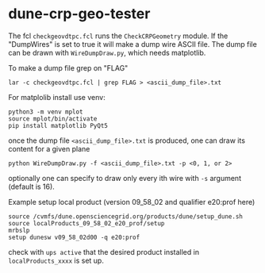 # dune-crp-geo-tester
The fcl `checkgeovdtpc.fcl` runs the `CheckCRPGeometry` module. If the "DumpWires" is set to true it will make a dump wire ASCII file. 
The dump file can be drawn with `WireDumpDraw.py`, which needs matplotlib.

To make a dump file grep on "FLAG"
```
lar -c checkgeovdtpc.fcl | grep FLAG > <ascii_dump_file>.txt
```

For matplolib install use venv:
```
python3 -m venv mplot
source mplot/bin/activate
pip install matplotlib PyQt5
```

once the dump file `<ascii_dump_file>.txt` is produced, one can draw its content for a given plane
```
python WireDumpDraw.py -f <ascii_dump_file>.txt -p <0, 1, or 2>
```
optionally one can specify to draw only every ith wire with `-s` argument (default is 16).

Example setup local product (version 09_58_02 and qualifier e20:prof here)
```
source /cvmfs/dune.opensciencegrid.org/products/dune/setup_dune.sh
source localProducts_09_58_02_e20_prof/setup
mrbslp 
setup dunesw v09_58_02d00 -q e20:prof 
```
check with `ups active` that the desired product installed in `localProducts_xxxx` is set up.

